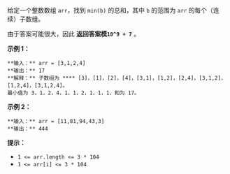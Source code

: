 给定一个整数数组 `arr`，找到 `min(b)` 的总和，其中 `b` 的范围为 `arr` 的每个（连续）子数组。

由于答案可能很大，因此 **返回答案模`10^9 + 7`** 。

**示例 1：**

    
    
    **输入：** arr = [3,1,2,4]
    **输出：** 17
    **解释：** 子数组为 **** [3]，[1]，[2]，[4]，[3,1]，[1,2]，[2,4]，[3,1,2]，[1,2,4]，[3,1,2,4]。 
    最小值为 3，1，2，4，1，1，2，1，1，1，和为 17。

**示例 2：**

    
    
    **输入：** arr = [11,81,94,43,3]
    **输出：** 444
    

**提示：**

  * `1 <= arr.length <= 3 * 104`
  * `1 <= arr[i] <= 3 * 104`


